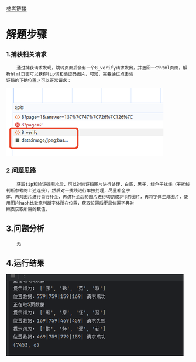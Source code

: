[参考链接](https://www.52pojie.cn/thread-1606710-1-1.html)

# 解题步骤
### 1.捕获相关请求
        通过捕获请求发现，跳转页面后会有一个8_verify请求发出，并返回一个html页面，解析html页面可以获得tip词和验证码图片，可知，需要通过点击验
    证码的正确位置才可以正常请求：
![img.png](img/1.png)
### 2.问题思路
        获取tip和验证码图片后，可以对验证码图片进行处理，白底，黑子，绿色干扰线（干扰线判断参考的上述连接），然后对干扰线进行单独处理，尽量补全字
    体，再对图片进行自行补全，再讲补全后的图片进行切割成3*3的图片，再将字体生成图片，使用图片hash比较来判断字体所在位置，获取位置后更具位置字典对
    照表获取所需的数值，
## 3.问题分析
        无
## 4.运行结果
![img.png](img/2.png)